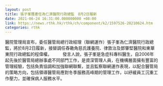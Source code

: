 ```yaml
---
layout: post
title: 張子峯獲委任為仁濟醫院行政總監　8月2日履新
date: 2021-06-24 16:31:00.000000000 +08:00
link: https://news.rthk.hk/rthk/ch/component/k2/1597526-20210624.htm
categories: rthk
---
```


醫院管理局宣布，委任醫管局總行政經理（聯網運作）張子峯為仁濟醫院行政總監，將於8月2日履新，接替調任舂磡角慈氏護養院、律敦治及鄧肇堅醫院和東華東院行政總監的程偉權。
　　 
發言人說，張子峯是急症科專科醫生，自2006年起先後於醫管局總辦事處不同部門工作，是資深管理人員，在機構層面擁有豐富的管理經驗，包括負責協調和加強聯網聯繫，並且監察聯網運作表現，以配合醫管局的策略方向，包括領導醫管局應對冬季服務高峰期的管理工作，以紓緩員工沉重工作壓力，並確保病人服務水平。
